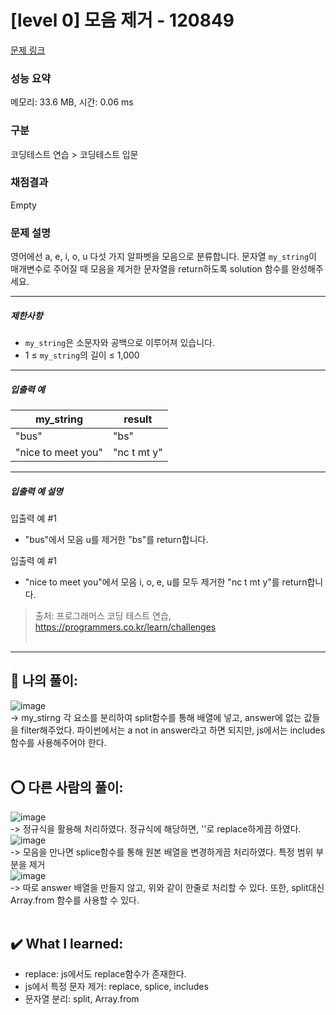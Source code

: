 # [level 0] 모음 제거 - 120849 

[문제 링크](https://school.programmers.co.kr/learn/courses/30/lessons/120849?language=javascript) 

### 성능 요약

메모리: 33.6 MB, 시간: 0.06 ms

### 구분

코딩테스트 연습 > 코딩테스트 입문

### 채점결과

Empty

### 문제 설명

<p>영어에선 a, e, i, o, u 다섯 가지 알파벳을 모음으로 분류합니다. 문자열 <code>my_string</code>이 매개변수로 주어질 때 모음을 제거한 문자열을 return하도록 solution 함수를 완성해주세요.</p>

<hr>

<h5>제한사항</h5>

<ul>
<li><code>my_string</code>은 소문자와 공백으로 이루어져 있습니다.</li>
<li>1 ≤ <code>my_string</code>의 길이 ≤ 1,000</li>
</ul>

<hr>

<h5>입출력 예</h5>
<table class="table">
        <thead><tr>
<th>my_string</th>
<th>result</th>
</tr>
</thead>
        <tbody><tr>
<td>"bus"</td>
<td>"bs"</td>
</tr>
<tr>
<td>"nice to meet you"</td>
<td>"nc t mt y"</td>
</tr>
</tbody>
      </table>
<hr>

<h5>입출력 예 설명</h5>

<p>입출력 예 #1</p>

<ul>
<li>"bus"에서 모음 u를 제거한 "bs"를 return합니다.</li>
</ul>

<p>입출력 예 #1</p>

<ul>
<li>"nice to meet you"에서 모음 i, o, e, u를 모두 제거한 "nc t mt y"를 return합니다.</li>
</ul>


> 출처: 프로그래머스 코딩 테스트 연습, https://programmers.co.kr/learn/challenges <br><br>

<hr>

## 🎁 나의 풀이: <br>
![image](https://github.com/An-jisu/Algorithm/assets/70849122/cdbef809-4d46-4a8a-aba5-8bc1515900ac) <br>
-> my_stirng 각 요소를 분리하여 split함수를 통해 배열에 넣고, answer에 없는 값들을 filter해주었다. 파이썬에서는 a not in answer라고 하면 되지만, js에서는 includes 함수를 사용해주어야 한다. <br><br>

## ⭕ 다른 사람의 풀이: <br>
![image](https://github.com/An-jisu/Algorithm/assets/70849122/467378f4-da06-499f-9182-a4ea88fc4c0e) <br>
-> 정규식을 활용해 처리하였다. 정규식에 해당하면, ''로 replace하게끔 하였다. <br>
![image](https://github.com/An-jisu/Algorithm/assets/70849122/d1677a30-186c-42d2-a567-b313e3eeeb20) <br>
-> 모음을 만나면 splice함수를 통해 원본 배열을 변경하게끔 처리하였다. 특정 범위 부분을 제거<br>
![image](https://github.com/An-jisu/Algorithm/assets/70849122/db69f839-1943-4573-b2d0-d58d716bfb06) <br>
-> 따로 answer 배열을 만들지 않고, 위와 같이 한줄로 처리할 수 있다. 또한, split대신 Array.from 함수를 사용할 수 있다.<br><br>


## ✔️ What I learned: <br> 
- replace: js에서도 replace함수가 존재한다. <br>
- js에서 특정 문자 제거: replace, splice, includes<br>
- 문자열 분리: split, Array.from<br>
